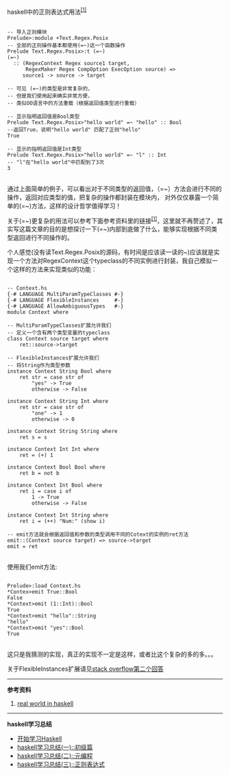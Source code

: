 <!--{layout:default title:haskell学习总结(三)::正则表达式}-->

haskell中的正则表达式用法<sup>[[1]](#reference1)</sup>

<pre class="language-haskell line-numbers">
<code>
-- 导入正则模块
Prelude>:module +Text.Regex.Posix 
-- 全部的正则操作基本都使用(=~)这一个函数操作  
Prelude Text.Regex.Posix>:t (=~) 	
(=~)
  :: (RegexContext Regex source1 target, 
      RegexMaker Regex CompOption ExecOption source) => 
	 source1 -> source -> target

-- 可见 (=~)的类型是非常复杂的， 
-- 但是我们使用起来确实非常方便，
-- 类似OO语言中的方法重载（根据返回值类型进行重载）

-- 显示指明返回值是Bool类型
Prelude Text.Regex.Posix>"hello world" =~ "hello" :: Bool
--返回True，说明"hello world" 匹配了正则"hello"
True

-- 显示的指明返回值是Int类型
Prelude Text.Regex.Posix>"hello world" =~ "l" :: Int
-- "l"在"hello world"中匹配到了3次
3
</code>
</pre>
通过上面简单的例子，可以看出对于不同类型的返回值，（=~）方法会进行不同的操作，返回对应类型的值，把复杂的操作都封装在模块内，
对外仅仅暴露一个简单的(=~)方法，这样的设计哲学值得学习！

关于(=~)更复杂的用法可以参考下面参考资料里的链接<sup>[[1]](#reference1)</sup>，这里就不再赘述了，其实写这篇文章的目的是想探讨一下(=~)内部到底做了什么，能够实现根据不同类型返回进行不同操作的。

个人感觉(没有读Text.Regex.Posix的源码，有时间是应该读一读的~)应该就是实现一个方法对RegexContext这个typeclass的不同实例进行封装，我自己模拟一个这样的方法来实现类似的功能：

<pre class="language-haskell line-numbers">
<code>
-- Context.hs
{-# LANGUAGE MultiParamTypeClasses #-}
{-# LANGUAGE FlexibleInstances     #-}
{-# LANGUAGE AllowAmbiguousTypes   #-}
module Context where

-- MultiParamTypeClasses扩展允许我们
-- 定义一个含有两个类型变量的typeclass
class Context source target where
	ret::source->target

-- FlexibleInstances扩展允许我们
-- 将String作为类型参数
instance Context String Bool where
	ret str = case str of 
		"yes" -> True
		otherwise -> False

instance Context String Int where
	ret str = case str of
		"one" -> 1
		otherwise -> 0

instance Context String String where
	ret s = s

instance Context Int Int where
	ret = (+) 1

instance Context Bool Bool where
	ret b = not b

instance Context Int Bool where
	ret i = case i of
		1 -> True
		otherwise -> False

instance Context Int String where
	ret i = (++) "Num:" (show i)

-- emit方法就会根据返回值和参数的类型调用不同的Cotext的实例的ret方法
emit::(Context source target) => source->target
emit = ret
</code>
</pre>

使用我们emit方法:
<pre class="language-haskell line-numbers">
<code>
Prelude>:load Context.hs
*Contex>emit True::Bool
False
*Context>emit (1::Int)::Bool
True
*Context>emit "hello"::String
"hello"
*Context>emit "yes"::Bool
True
</code>
</pre>

这只是我猜测的实现，真正的实现不一定是这样，或者比这个复杂的多的多。。。

关于FlexibleInstances扩展请见[stack overflow第二个回答](http://stackoverflow.com/questions/15285822/cant-make-string-an-instance-of-a-class-in-haskell/15286372)


------

**参考资料**

<a name="reference1" id="reference1">

1. [real world in haskell](http://book.realworldhaskell.org/read/efficient-file-processing-regular-expressions-and-file-name-matching.html#glob.regex)

------

**haskell学习总结**

* [开始学习Haskell](../2015-06-12/begin_haskell.html)
* [haskell学习总结(一)::初级篇](../2015-07-02/learn_haskell_lession1.html)
* [haskell学习总结(二)::元编程](../2015-08-12/learn_haskell_lession2.html)
* [haskell学习总结(三)::正则表达式](../2015-10-13/learn_haskell_lession3.html)
